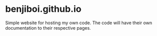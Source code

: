 # benjiboi.github.io
Simple website for hosting my own code. The code will have their own documentation to their respective pages.
